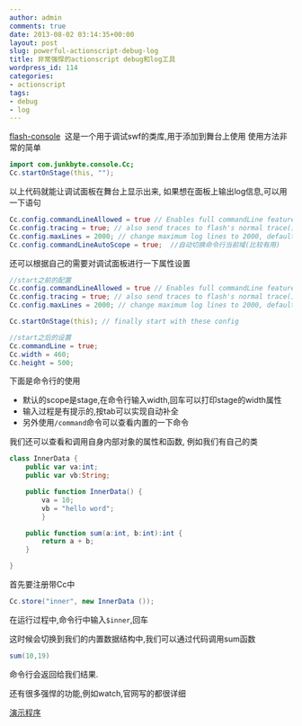 ```yaml
---
author: admin
comments: true
date: 2013-08-02 03:14:35+00:00
layout: post
slug: powerful-actionscript-debug-log
title: 非常强悍的actionscript debug和log工具
wordpress_id: 114
categories:
- actionscript
tags:
- debug
- log
---
```


[flash-console](http://code.google.com/p/flash-console/)  这是一个用于调试swf的类库,用于添加到舞台上使用
使用方法非常的简单

```actionscript
import com.junkbyte.console.Cc;
Cc.startOnStage(this, "");
```

以上代码就能让调试面板在舞台上显示出来,
如果想在面板上输出log信息,可以用一下语句

```actionscript
Cc.config.commandLineAllowed = true // Enables full commandLine features
Cc.config.tracing = true; // also send traces to flash's normal trace()
Cc.config.maxLines = 2000; // change maximum log lines to 2000, default is 1000
Cc.config.commandLineAutoScope = true;  //自动切换命令行当前域(比较有用)
```

还可以根据自己的需要对调试面板进行一下属性设置

```actionscript
//start之前的配置
Cc.config.commandLineAllowed = true // Enables full commandLine features
Cc.config.tracing = true; // also send traces to flash's normal trace()
Cc.config.maxLines = 2000; // change maximum log lines to 2000, default is 1000

Cc.startOnStage(this); // finally start with these config

//start之后的设置
Cc.commandLine = true;
Cc.width = 460;
Cc.height = 500;
```

下面是命令行的使用

+ 默认的scope是stage,在命令行输入width,回车可以打印stage的width属性
+ 输入过程是有提示的,按tab可以实现自动补全
+ 另外使用`/command`命令可以查看内置的一下命令

我们还可以查看和调用自身内部对象的属性和函数,
例如我们有自己的类

```actionscript
class InnerData {
    public var va:int;
    public var vb:String;

    public function InnerData() {
        va = 10;
        vb = "hello word";
        }

    public function sum(a:int, b:int):int {
        return a + b;
    }

}
```

首先要注册带Cc中

```actionscript
Cc.store("inner", new InnerData ());
```

在运行过程中,命令行中输入`$inner`,回车

这时候会切换到我们的内置数据结构中,我们可以通过代码调用sum函数

```actionscript
sum(10,19)
```

命令行会返回给我们结果.

还有很多强悍的功能,例如watch,官网写的都很详细

[演示程序](http://console.junkbyte.com/sampleAdvanced.swf)

